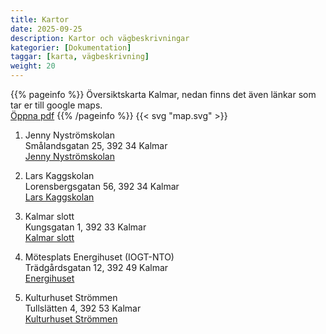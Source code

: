```yaml
---
title: Kartor
date: 2025-09-25
description: Kartor och vägbeskrivningar
kategorier: [Dokumentation]
taggar: [karta, vägbeskrivning]
weight: 20
---
```

{{% pageinfo %}}
Översiktskarta Kalmar, nedan finns det även länkar som tar er till google maps.  
[Öppna pdf](/pdf/karta.pdf)
{{% /pageinfo %}}
{{< svg "map.svg" >}}

1. Jenny Nyströmskolan  
Smålandsgatan 25, 392 34 Kalmar  
[Jenny Nyströmskolan](https://maps.app.goo.gl/epAUGYb4mnmojXKy7)

2. Lars Kaggskolan  
Lorensbergsgatan 56, 392 34 Kalmar  
[Lars Kaggskolan](https://maps.app.goo.gl/hT2jUi2nqpqxWGt58)

3. Kalmar slott  
Kungsgatan 1, 392 33 Kalmar  
[Kalmar slott](https://maps.app.goo.gl/a1hNxaqhd48aRBXu6)

4. Mötesplats Energihuset (IOGT-NTO)  
Trädgårdsgatan 12, 392 49 Kalmar  
[Energihuset](https://maps.app.goo.gl/xo17vfZ6xmsgrMTg8)

5. Kulturhuset Strömmen  
Tullslätten 4, 392 53 Kalmar  
[Kulturhuset Strömmen](https://maps.app.goo.gl/o1BwaKH8cxQfQipL8)
